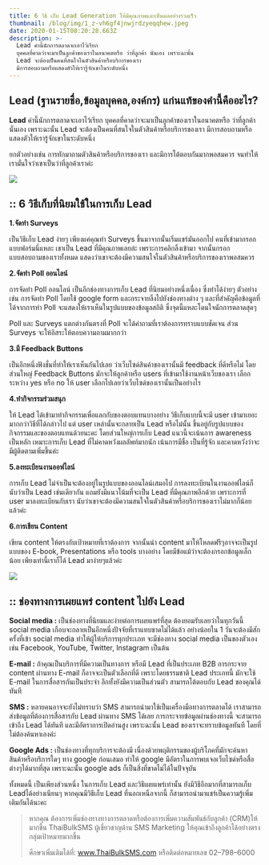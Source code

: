 ```yaml
---
title: 6 วิธี เก็บ Lead Generation ให้มีคุณภาพและเห็นผลอย่างรวดเร็ว
thumbnail: /blog/img/1_z-vh6gf4jnwjrdzyeqqhew.jpeg
date: 2020-01-15T08:20:28.663Z
description: >-
  Lead คำนี้นักการตลาดจะเอาไว้เรียก
  บุคคลที่คาดว่าจะมาเป็นลูกค้าของเราในอนาคตหรือ ว่าที่ลูกค้า นั่นเอง เพราะฉะนั้น
  Lead จะต้องเป็นคนที่สนใจในตัวสินค้าหรือบริการของเรา
  มีการสอบถามหรือแสดงตัวให้เรารู้จักเขาในระดับหนึ่ง
---
```

## Lead (ฐานรายชื่อ,ข้อมูลบุคคล,องค์กร) แก่นแท้ของคำนี้คืออะไร?

**Lead** คำนี้นักการตลาดจะเอาไว้เรียก บุคคลที่คาดว่าจะมาเป็นลูกค้าของเราในอนาคตหรือ ว่าที่ลูกค้า นั่นเอง เพราะฉะนั้น Lead จะต้องเป็นคนที่สนใจในตัวสินค้าหรือบริการของเรา มีการสอบถามหรือแสดงตัวให้เรารู้จักเขาในระดับหนึ่ง

ยกตัวอย่างเช่น การทักมาถามตัวสินค้าหรือบริการของเรา และมีการโต้ตอบกันมากพอสมควร จนทำให้เรามั่นใจว่าเขาเป็นว่าที่ลูกค้าเราค่ะ

![](/blog/img/1_m1farbk0fua6gvbwdx3z8g.jpeg)

## **:: 6 วิธีเก็บที่นิยมใช้ในการเก็บ Lead**

**1.จัดทำ Surveys**

เป็นวิธีเก็บ Lead ง่ายๆ เพียงแค่คุณทำ Surveys ขึ้นมาจากนั้นเริ่มแชร์มันออกไป คนที่เข้ามากรอกแบบฟอร์มนี่แหละ เขาเป็น Lead ที่มีคุณภาพเลยล่ะ เพราะการคลิกลิ้งเข้ามา จากนั้นกรอกแบบสอบถามของเราทั้งหมด แสดงว่าเขาจะต้องมีความสนใจในตัวสินค้าหรือบริการของเราพอสมควร

**2.จัดทำ Poll ออนไลน์**

การจัดทำ Poll ออนไลน์ เป็นอีกช่องทางการเก็บ Lead ที่นิยมอย่างหนึ่งเนื่อง ซึ่งทำได้ง่ายๆ ตัวอย่างเช่น การจัดทำ Poll โดยใช้ google form และกระจายลิ้งไปยังช่องทางต่าง ๆ และที่สำคัญคือข้อมูลที่ได้จากการทำ Poll จะแสดงให้เราเห็นในรูปแบบของข้อมูลสถิติ ซึ่งจุดนี้แหละโดนใจนักการตลาดสุดๆ

Poll และ Surveys แตกต่างกันตรงที่ Poll จะได้คำถามที่เราต้องการทราบแบบชัดเจน ส่วน Surveys จะให้อิสระให้ตอบความถามมากกว่า

**3.มี Feedback Buttons**

เป็นอีกหนึ่งฟังชั่นที่ทำให้เราเห็นกันไปเลย ว่าเว็บไซด์สินค้าของเรานั้นมี feedback ที่ดีหรือไม่ โดยส่วนใหญ่ Feedback Buttons มักจะให้ลูกค้าหรือ users ที่เข้ามาใช้งานหน้าเว็บของเรา เลือกระหว่าง yes หรือ no ให้ user เลือกไปเลยว่าเว็บไซด์ของเรานั้นเป็นอย่างไร

**4.ทำกิจกรรมร่วมสนุก**

ให้ Lead ได้เข้ามาทำกิจกรรมเพื่อแลกกับของตอบแทนบางอย่าง วิธีเก็บแบบนี้จะมี user เข้ามาเยอะมากกว่าวิธีที่ได้กล่าวไป แต่ user เหล่านั้นจะกลายเป็น Lead หรือไม่นั้น ขึ้นอยู่กับรูปแบบของกิจกรรมและของตอบแทนด้วยนะคะ โดยส่วนใหญ่การเก็บ Lead แนวนี้จะเน้นการ awareness เป็นหลัก เหมาะการเก็บ Lead ที่ไม่คาดหวังผลลัพท์มากนัก เน้นการมีชื่อ เป็นที่รู้จัก และคาดหวังว่าจะมีผู้ติดตามเพิ่มขึ้นค่ะ

**5.ลงทะเบียนงานออฟไลน์**

การเก็บ Lead ไม่จำเป็นจะต้องอยู่ในรูปแบบของออนไลน์เสมอไป การลงทะเบียนในงานออฟไลน์ก็นับว่าเป็น Lead เช่นเดียวกัน แถมยังมีแนวโน้มที่จะเป็น Lead ที่มีคุณภาพอีกด้วย เพราะการที่ user มาลงทะเบียนกับเรา นับว่าเขาจะต้องมีความสนใจในตัวสินค้าหรือบริการของเราไม่มากก็น้อยแล้วค่ะ

**6.การเขียน Content**

เขียน content ให้ตรงกับเป้าหมายที่เราต้องการ จากนั้นนำ content มาให้โหลดฟรีๆอาจจะเป็นรูปแบบของ E-book, Presentations หรือ tools บางอย่าง โดยมีข้อแม้ว่าจะต้องกรอกข้อมูลเล็กน้อย เพียงเท่านี้เราก็ได้ Lead มาง่ายๆแล้วค่ะ

![](/blog/img/1_mak3xj-ru6_jnzxt-rsnra.jpeg)

## **:: ช่องทางการเผยแพร่ content ไปยัง Lead**

**Social media :** เป็นช่องทางที่นิยมและง่ายต่อการเผยแพร่ที่สุด ต้องยอมรับเลยว่าในทุกวันนี้ social media เกือบจะกลายเป็นอีกหนึ่งปัจจัยที่เราแทบขาดไม่ได้แล้ว อย่างน้อยใน 1 วันจะต้องมีสักครั้งที่เข้า social media ทำให้ผู้ให้บริการทุกประเภท จะมีช่องทาง social media เป็นของตัวเอง เช่น Facebook, YouTube, Twitter, Instagram เป็นต้น

**E-mail :** ถ้าคุณเป็นบริการที่มีความเป็นทางการ หรือมี Lead ที่เป็นประเภท B2B การกระจาย content ผ่านทาง E-mail ก็อาจจะเป็นตัวเลือกที่ดี เพราะโดยธรรมชาติ Lead ประเภทนี้ มักจะใช้ E-mail ในการสื่อสารกันเป็นประจำ อีกทั้งยังมีความเป็นส่วนตัว สามารถโต้ตอบกับ Lead ของคุณได้ทันที

**SMS :** หลายคนอาจจะยังไม่ทราบว่า SMS สามารถนำมาใช้เป็นเครื่องมือทางการตลาดได้ เราสามารถส่งข้อมูลที่ต้องการสื่อสารกับ Lead ผ่านทาง SMS ได้เลย การกระจายข้อมูลผ่านช่องทางนี้ จะสามารถเข้าถึง Lead ได้ทันที และมีอัตราการเปิดอ่านสูง เพราะฉะนั้น Lead ของเราจะทราบข้อมูลทันที โดยที่ไม่ต้องค้นหาเองค่ะ

**Google Ads :** เป็นช่องทางที่ทุกบริการจะต้องมี เนื่องด้วยพฤติกรรมของผู้บริโภคที่มักจะค้นหาสินค้าหรือบริการใดๆ ทาง google ก่อนเสมอ ทำให้ google มีอัตราในการพบเจอเว็บไซด์หรือสื่อต่างๆได้มากที่สุด เพราะฉะนั้น google ads ก็เป็นสิ่งที่ขาดไม่ได้ในปัจจุบัน

ทั้งหมดนี้ เป็นเพียงส่วนหนึ่ง ในการเก็บ Lead และวิธีเผยแพร่เท่านั้น ยังมีวิธีอีกมากที่สามารถเก็บ Leadได้อย่างเนียนๆ หากคุณมีวิธีเก็บ Lead ที่นอกเหนือจากนี้ ก็สามารถนำมาแชร์เป็นความรู้เพิ่มเติมกันได้นะคะ

> หากคุณ ต้องการเพิ่มช่องทางทางการตลาดหรือต้องการเพิ่มความสัมพันธ์กับลูกค้า (CRM)ให้มากขี้น ThaiBulkSMS ผู้เชี่ยวชาญด้าน SMS Marketing ให้คุณเข้าถึงลูกค้าได้อย่างตรงกลุ่มเป้าหมายมากขึ้น
>
> ศึกษาเพิ่มเติมได้ที่: www.ThaiBulkSMS.com หรือติดต่อหมายเลข 02–798–6000
